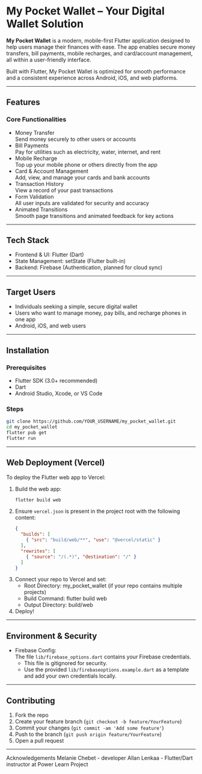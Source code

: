 # My Pocket Wallet – Your Digital Wallet Solution

**My Pocket Wallet** is a modern, mobile-first Flutter application designed to help users manage their finances with ease. The app enables secure money transfers, bill payments, mobile recharges, and card/account management, all within a user-friendly interface.

Built with Flutter, My Pocket Wallet is optimized for smooth performance and a consistent experience across Android, iOS, and web platforms.

---

## Features

### Core Functionalities
- Money Transfer  
  Send money securely to other users or accounts
- Bill Payments  
  Pay for utilities such as electricity, water, internet, and rent
- Mobile Recharge  
  Top up your mobile phone or others directly from the app
- Card & Account Management  
  Add, view, and manage your cards and bank accounts
- Transaction History  
  View a record of your past transactions
- Form Validation  
  All user inputs are validated for security and accuracy
- Animated Transitions  
  Smooth page transitions and animated feedback for key actions

---

## Tech Stack

- Frontend & UI: Flutter (Dart)
- State Management: setState (Flutter built-in)
- Backend: Firebase (Authentication, planned for cloud sync)

---

## Target Users

- Individuals seeking a simple, secure digital wallet
- Users who want to manage money, pay bills, and recharge phones in one app
- Android, iOS, and web users

---

## Installation

### Prerequisites
- Flutter SDK (3.0+ recommended)
- Dart
- Android Studio, Xcode, or VS Code

### Steps
```bash
git clone https://github.com/YOUR_USERNAME/my_pocket_wallet.git
cd my_pocket_wallet
flutter pub get
flutter run
```

---

## Web Deployment (Vercel)

To deploy the Flutter web app to Vercel:

1. Build the web app:
   ```bash
   flutter build web
   ```
2. Ensure `vercel.json` is present in the project root with the following content:
   ```json
   {
     "builds": [
       { "src": "build/web/**", "use": "@vercel/static" }
     ],
     "rewrites": [
       { "source": "/(.*)", "destination": "/" }
     ]
   }
   ```
3. Connect your repo to Vercel and set:
   - Root Directory: my_pocket_wallet (if your repo contains multiple projects)
   - Build Command: flutter build web
   - Output Directory: build/web
4. Deploy!

---

## Environment & Security

- Firebase Config:  
  The file `lib/firebase_options.dart` contains your Firebase credentials.  
  - This file is gitignored for security.
  - Use the provided `lib/firebaseoptions.example.dart` as a template and add your own credentials locally.

---

## Contributing

1. Fork the repo
2. Create your feature branch (`git checkout -b feature/YourFeature`)
3. Commit your changes (`git commit -am 'Add some feature'`)
4. Push to the branch (`git push origin feature/YourFeature`)
5. Open a pull request

---
Acknowledgements
Melanie Chebet - developer
Allan Lenkaa - Flutter/Dart instructor at Power Learn Project

